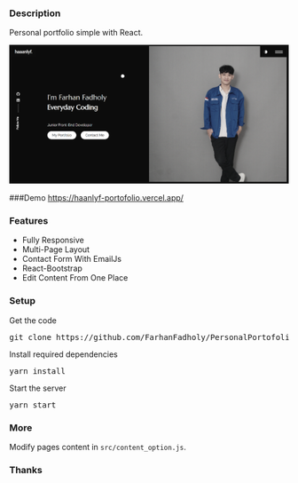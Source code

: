 ### Description

Personal portfolio simple with React. 

![home](src/assets/images/porto.png)

###Demo
https://haanlyf-portofolio.vercel.app/

### Features

- Fully Responsive
- Multi-Page Layout
- Contact Form With EmailJs
- React-Bootstrap
- Edit Content From One Place

### Setup

Get the code

<pre>git clone https://github.com/FarhanFadholy/PersonalPortofolio.git</pre>
 
Install required dependencies

<pre>yarn install</pre>


Start the server

<pre>yarn start</pre>

### More

Modify pages content in  `src/content_option.js`.

### Thanks
